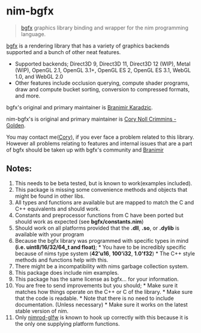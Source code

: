 # nim-bgfx
> [bgfx](https://github.com/bkaradzic/bgfx) graphics library binding and wrapper for the nim programming language.

[bgfx](https://github.com/bkaradzic/bgfx) is a rendering library that has a variety of graphics backends supported and a bunch of other neat features.
  * Supported backends; Direct3D 9, Direct3D 11, Direct3D 12 (WIP), Metal (WIP), OpenGL 2.1, OpenGL 3.1+, OpenGL ES 2, OpenGL ES 3.1, WebGL 1.0, and WebGL 2.0
  * Other features include occlusion querying, compute shader programs, draw and compute bucket sorting, conversion to compressed formats, and more.

bgfx's original and primary maintainer is [Branimir Karadzic](https://github.com/bkaradzic).

nim-bgfx's is original and primary maintainer is [Cory Noll Crimmins - Golden](https://github.com/Halsys).

You may contact me([Cory](https://github.com/Halsys)), if you ever face a problem related to this library. However all problems relating to features and internal issues that are a part of bgfx should be taken up with bgfx's community and [Branimir](https://github.com/bkaradzic)

## Notes:
  1. This needs to be beta tested, but is known to work(examples included).
  2. This package is missing some convenience methods and objects that might be found in other libs.
  3. All types and functions are available but are mapped to match the C and C++ equivalents and should work.
  4. Constants and preprocessor functions from C have been ported but should work as expected (see **bgfx/constants.nim**)
  5. Should work on all platforms provided that the **.dll**, **.so**, or **.dylib** is available with your program
  6. Because the bgfx library was programmed with specific types in mind **(i.e. uint8/16/32/64_t and float)**;
    * You have to be incredibly specific because of nims type system (**42'u16**, **100'i32**, **1.0'f32**)
    * The C++ style methods and functions help with this.
  7. There might be a incompatibility with nims garbage collection system.
  8. This package does include nim examples.
  9. This package has the same license as bgfx... for your information.
  10. You are free to send improvements but you should;
    * Make sure it matches how things operate on the C++ or C of the library.
    * Make sure that the code is readable.
    * Note that there is no need to include documentation. (Unless necessary)
    * Make sure it works on the latest stable version of nim.
  11. Only [nimrod-glfw](https://github.com/Halsys/nimrod-glfw) is known to hook up correctly with this because it is the only one supplying platform functions.
